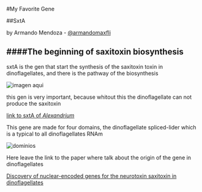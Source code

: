 #My Favorite Gene

##SxtA

by Armando Mendoza - [@armandomaxfli](https://github.com/armandomaxfli)


####The beginning of saxitoxin biosynthesis
---
sxtA is the gen that start the synthesis of the saxitoxin toxin in dinoflagellates, and there is the pathway of the biosynthesis 

![imagen aqui](http://www.mdpi.com/marinedrugs/marinedrugs-08-01650/article_deploy/html/images/marinedrugs-08-01650f8-1024.png)

this gen is very important, because whitout this the dinoflagellate can not produce the saxitoxin
  

[link to sxtA of *Alexandrium*](http://www.ncbi.nlm.nih.gov/nuccore/JF343239.1)

This gene are made for four domains, the dinoflagellate spliced-lider which is a typical to all dinoflagellates RNAm 

![dominios](http://www.ncbi.nlm.nih.gov/pmc/articles/PMC3097229/bin/pone.0020096.g001.jpg)

Here leave the link to the paper where talk about the origin of the gene in dinoflagellates

[Discovery of nuclear-encoded genes for the neurotoxin saxitoxin in dinoflagellates](http://www.ncbi.nlm.nih.gov/pubmed/21625593)






 


 


